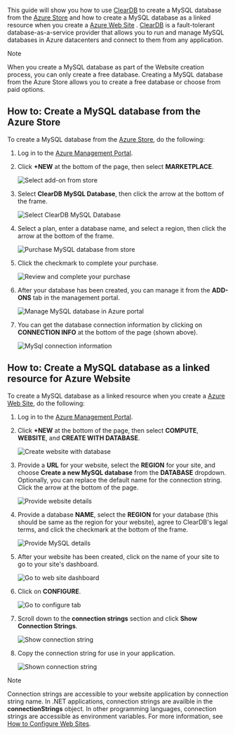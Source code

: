 This guide will show you how to use [ClearDB](http://www.cleardb.com/) to create a MySQL database from the [Azure Store](../articles/store.md) and  how to create a MySQL database as a linked resource when you create a [Azure Web Site](/documentation/services/web-sites/) . [ClearDB](http://www.cleardb.com/) is a fault-tolerant database-as-a-service provider that allows you to run and manage MySQL databases in Azure datacenters and connect to them from any application.  

> [!NOTE]
> When you create a MySQL database as part of the Website creation process, you can only create a free database. Creating a MySQL database from the Azure Store allows you to create a free database or choose from paid options.
> 
> 

## How to: Create a MySQL database from the Azure Store
To create a MySQL database from the [Azure Store](../articles/store.md), do the following:

1. Log in to the [Azure Management Portal](http://manage.windowsazure.com).
2. Click **+NEW** at the bottom of the page, then select **MARKETPLACE**.
   
    ![Select add-on from store](./media/create-mysql-db/select-store.png)
3. Select **ClearDB MySQL Database**, then click the arrow at the bottom of the frame.
   
    ![Select ClearDB MySQL Database](./media/create-mysql-db/select-cleardb-mysql.png)
4. Select a plan, enter a database name, and select a region, then click the arrow at the bottom of the frame.
   
    ![Purchase MySQL database from store](./media/create-mysql-db/purchase-mysql.png)
5. Click the checkmark to complete your purchase.
   
    ![Review and complete your purchase](./media/create-mysql-db/complete-mysql-purchase.png)
6. After your database has been created, you can manage it from the **ADD-ONS** tab in the management portal.
   
    ![Manage MySQL database in Azure portal](./media/create-mysql-db/manage-mysql-add-on.png)
7. You can get the database connection information by clicking on **CONNECTION INFO** at the bottom of the page (shown above).
   
    ![MySql connection information](./media/create-mysql-db/mysql-conn-info.png) 

## How to: Create a MySQL database as a linked resource for Azure Website
To create a MySQL database as a linked resource when you create a [Azure Web Site](/documentation/services/web-sites/), do the following:

1. Log in to the [Azure Management Portal](http://manage.windowsazure.com).
2. Click **+NEW** at the bottom of the page, then select **COMPUTE**, **WEBSITE**, and **CREATE WITH DATABASE**.
   
    ![Create website with database](./media/create-mysql-db/custom_create.png)
3. Provide a **URL** for your website, select the **REGION** for your site, and choose **Create a new MySQL database** from the **DATABASE** dropdown. Optionally, you can replace the default name for the connection string. Click the arrow at the bottom of the page.
   
    ![Provide website details](./media/create-mysql-db/provide-website-details.png) 
4. Provide a database **NAME**, select the **REGION** for your database (this should be same as the region for your website), agree to ClearDB's legal terms, and click the checkmark at the bottom of the frame.
   
    ![Provide MySQL details](./media/create-mysql-db/provide-mysql-details.png)
5. After your website has been created, click on the name of your site to go to your site's dashboard.
   
    ![Go to web site dashboard](./media/create-mysql-db/go-to-website-dashboard.png)
6. Click on **CONFIGURE**.
   
    ![Go to configure tab](./media/create-mysql-db/go-to-configure-tab.png)
7. Scroll down to the **connection strings** section and click **Show Connection Strings**. 
   
    ![Show connection string](./media/create-mysql-db/show-conn-string.png)
8. Copy the connection string for use in your application.
   
    ![Shown connection string](./media/create-mysql-db/shown-conn-string.png)

> [!NOTE]
> Connection strings are accessible to your website application by connection string name. In .NET applications, connection strings are availble in the **connectionStrings** object. In other programming languages, connection strings are accessible as environment variables. For more information, see [How to Configure Web Sites](../articles/app-service-web/web-sites-configure.md).
> 
> 

[ClearDB]: http://www.cleardb.com/
[waws]: /documentation/services/web-sites/
[Azure Store]: ../articles/store.md
[portal]: http://manage.windowsazure.com
[configure]: ../articles/app-service-web/web-sites-configure.md
